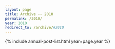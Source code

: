 ```yaml
---
layout: page
title: Archive -- 2010
permalink: /2010/
year: 2010
redirect_to: /archive/#2010
---
```


{% include annual-post-list.html year=page.year %}
